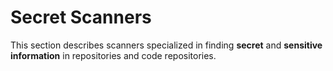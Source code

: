 # Secret Scanners

This section describes scanners specialized in finding **secret** and **sensitive information** in repositories and code repositories.
